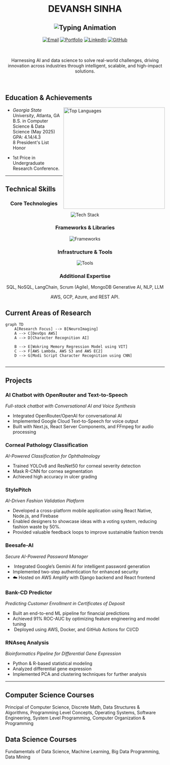 <div align="center">
  
# DEVANSH SINHA
![Typing Animation](https://readme-typing-svg.demolab.com?font=Fira+Code&weight=600&size=28&duration=4000&pause=1000&color=6AD3F7&center=true&vCenter=true&width=500&lines=AI+%26+ML+Engineer;Software+Engineer;Data+Scientist;)
---
[![Email](https://img.shields.io/badge/Email-devanshmsinha@gmail.com-EA4335?style=flat-square)](mailto:devanshmsinha@gmail.com)
[![Portfolio](https://img.shields.io/badge/Portfolio-devanshsinha-0A66C2?style=flat-square)](https://devanshsinha.com/)
[![LinkedIn](https://img.shields.io/badge/LinkedIn-devanshmohansinha-0A66C2?style=flat-square&logo=linkedin)](https://www.linkedin.com/in/devanshmohansinha/)
[![GitHub](https://img.shields.io/badge/GitHub-dsinha12345-181717?style=flat-square&logo=github)](https://github.com/dsinha12345)

</div>
</br></br>
 
<div align="center">
Harnessing AI and data science to solve real-world challenges, driving innovation across industries through intelligent, scalable, and high-impact solutions.  
</div>
</br></br>
 
##  Education & Achievements
 
<img align="right" src="https://github-readme-stats.vercel.app/api/top-langs/?username=dsinha12345&layout=compact&theme=react&hide_border=true" width="320" alt="Top Languages">
 
- *Georgia State University*, Atlanta, GA  
   B.S. in Computer Science & Data Science (May 2025)  
   GPA: 4.14/4.3  
   8 President's List Honor
  
- 1st Price in Undergraduate Research Conference.

  
---
 
##  Technical Skills
 
<div align="center">
 
### Core Technologies
![Tech Stack](https://skillicons.dev/icons?i=python,html,css,js,django,react,nodejs,flask,cpp&theme=dark)

### Frameworks & Libraries
![Frameworks](https://skillicons.dev/icons?i=tensorflow,pytorch,sklearn,jquery,nextjs&theme=dark)
 
### Infrastructure & Tools
![Tools](https://skillicons.dev/icons?i=aws,gcp,azure,git,docker,mongodb,postgres,kubernetes&theme=dark)
 
### Additional Expertise
 
SQL, NoSQL, LangChain, Scrum (Agile), MongoDB
Generative AI, NLP, LLM

AWS, GCP, Azure, and REST API.

 
</div>

##  Current Areas of Research
```mermaid  
graph TD  
    A[Research Focus] --> B[NeuroImaging]  
    A --> C[DevOps AWS]  
    A --> D[Character Recognition AI]  

    B --> E[Wokring Memory Regression Model using VIT]  
    C --> F[AWS Lambda, AWS S3 and AWS EC2]   
    D --> G[Modi Script Character Recognition using CNN]  


```

 
---
 
## Projects
 
### AI Chatbot with OpenRouter and Text-to-Speech
*Full-stack chatbot with Conversational AI and Voice Synthesis*
- Integrated OpenRouter/OpenAI for conversational AI
- Implemented Google Cloud Text-to-Speech for voice output
- Built with Next.js, React Server Components, and FFmpeg for audio processing

###  Corneal Pathology Classification  
*AI-Powered Classification for Ophthalmology*  
-  Trained YOLOv8 and ResNet50 for corneal severity detection  
-  Mask R-CNN for cornea segmentation  
-  Achieved high accuracy in ulcer grading  

###  StylePitch  
*AI-Driven Fashion Validation Platform*  
-  Developed a cross-platform mobile application using React Native, Node.js, and Firebase  
-  Enabled designers to showcase ideas with a voting system, reducing fashion waste by 50%.
-  Provided valuable feedback loops to improve sustainable fashion trends  

###  Beesafe-AI  
*Secure AI-Powered Password Manager*  
- ️ Integrated Google’s Gemini AI for intelligent password generation  
-  Implemented two-step authentication for enhanced security  
- ☁️ Hosted on AWS Amplify with Django backend and React frontend  

###  Bank-CD Predictor  
*Predicting Customer Enrollment in Certificates of Deposit*  
-  Built an end-to-end ML pipeline for financial predictions  
-  Achieved 91% ROC-AUC by optimizing feature engineering and model tuning 
- ️ Deployed using AWS, Docker, and GitHub Actions for CI/CD
  
###  RNAseq Analysis  
*Bioinformatics Pipeline for Differential Gene Expression*  
-  Python & R-based statistical modeling  
-  Analyzed differential gene expression  
-  Implemented PCA and clustering techniques for further analysis
---
 
##  Computer Science Courses
Principal of Computer Science, Discrete Math, Data Structures & Algorithms, Programming Level Concepts, Operating Systems, Software Engineering, System Level Programming, Computer Organization & Programming

##  Data Science Courses
Fundamentals of Data Science, Machine Learning, Big Data Programming, Data Mining
